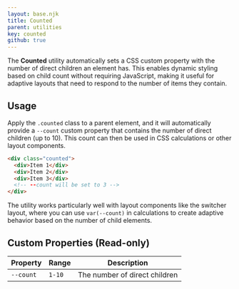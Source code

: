 ```yaml
---
layout: base.njk
title: Counted
parent: utilities
key: counted
github: true
---
```


The **Counted** utility automatically sets a CSS custom property with the number of direct children an element has. This enables dynamic styling based on child count without requiring JavaScript, making it useful for adaptive layouts that need to respond to the number of items they contain.

## Usage

Apply the `.counted` class to a parent element, and it will automatically provide a `--count` custom property that contains the number of direct children (up to 10). This count can then be used in CSS calculations or other layout components.

```html
<div class="counted">
  <div>Item 1</div>
  <div>Item 2</div>
  <div>Item 3</div>
  <!-- --count will be set to 3 -->
</div>
```

The utility works particularly well with layout components like the switcher layout, where you can use `var(--count)` in calculations to create adaptive behavior based on the number of child elements.

## Custom Properties (Read-only)

<div class="scroll">
<table>
  <thead>
    <tr>
      <th>Property</th>
      <th>Range</th>
      <th>Description</th>
    </tr>
  </thead>
  <tbody>
    <tr>
      <td><code>--count</code></td>
      <td><code>1-10</code></td>
      <td>The number of direct children</td>
    </tr>
  </tbody>
</table>
</div>
